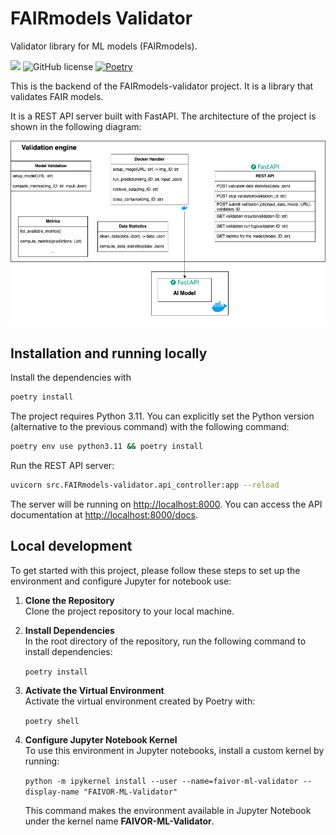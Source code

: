 # FAIRmodels Validator

Validator library for ML models (FAIRmodels).

![](https://img.shields.io/badge/python-3.11+-blue.svg)
![GitHub license](https://img.shields.io/github/license/MaastrichtU-BISS/FAIVOR-backend)
[![Poetry](https://img.shields.io/endpoint?url=https://python-poetry.org/badge/v0.json)](https://python-poetry.org/)

This is the backend of the FAIRmodels-validator project. It is a library that validates FAIR models.

It is a REST API server built with FastAPI.
The architecture of the project is shown in the following diagram:

![techstack](./architecture.drawio.png)

## Installation and running locally

Install the dependencies with
```bash
poetry install
```

The project requires Python 3.11. You can explicitly set the Python version (alternative to the previous command) with the following command:

```bash
poetry env use python3.11 && poetry install
```

Run the REST API server:

```bash
uvicorn src.FAIRmodels-validator.api_controller:app --reload
```

The server will be running on [http://localhost:8000](http://localhost:8000). You can access the API documentation at [http://localhost:8000/docs](http://localhost:8000/docs).

## Local development

To get started with this project, please follow these steps to set up the environment and configure Jupyter for notebook use:

1. **Clone the Repository**  
   Clone the project repository to your local machine.

2. **Install Dependencies**  
   In the root directory of the repository, run the following command to install dependencies:

   `poetry install`

3. **Activate the Virtual Environment**  
   Activate the virtual environment created by Poetry with:

   `poetry shell`

4. **Configure Jupyter Notebook Kernel**  
   To use this environment in Jupyter notebooks, install a custom kernel by running:

   `python -m ipykernel install --user --name=faivor-ml-validator --display-name "FAIVOR-ML-Validator"`

   This command makes the environment available in Jupyter Notebook under the kernel name **FAIVOR-ML-Validator**.